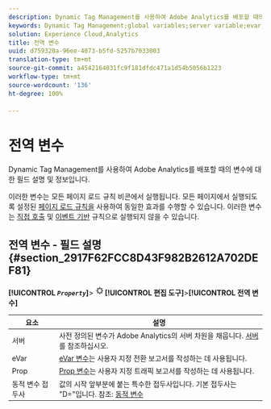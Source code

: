 ```yaml
---
description: Dynamic Tag Management를 사용하여 Adobe Analytics를 배포할 때의 변수에 대한 필드 설명 및 정보입니다.
keywords: Dynamic Tag Management;global variables;server variable;evar;props;dynamic variable prefix;dynamic variable
solution: Experience Cloud,Analytics
title: 전역 변수
uuid: d759320a-96ee-4073-b5fd-5257b7033003
translation-type: tm+mt
source-git-commit: a4542164031fc9f181dfdc471a1d54b5056b1223
workflow-type: tm+mt
source-wordcount: '136'
ht-degree: 100%

---
```



# 전역 변수

Dynamic Tag Management를 사용하여 Adobe Analytics를 배포할 때의 변수에 대한 필드 설명 및 정보입니다.

이러한 변수는 모든 페이지 로드 규칙 비콘에서 실행됩니다. 모든 페이지에서 실행되도록 설정된 [페이지 로드 규칙을](/help/implement/other/dtm/c-rules/t-rules-page-conditions.md) 사용하여 동일한 효과를 수행할 수 있습니다. 이러한 변수는 [직접 호출](/help/implement/other/dtm/c-rules/t-rules-direct-conditions.md) 및 [이벤트 기반](/help/implement/other/dtm/c-rules/t-rules-event-conditions.md) 규칙으로 실행되지 않을 수 있습니다.

## 전역 변수 - 필드 설명 {#section_2917F62FCC8D43F982B2612A702DEF81}

**[!UICONTROL *`Property`*]**> ![](assets/settings_gear.png)**[!UICONTROL &#x200B;편집 도구&#x200B;]**>**[!UICONTROL &#x200B;전역 변수&#x200B;]**

| 요소 | 설명 |
|--- |--- |
| 서버 | 사전 정의된 변수가 Adobe Analytics의 서버 차원을 채웁니다. [서버](../../../vars/page-vars/server.md)를 참조하십시오. |
| eVar | [eVar 변수](../../../vars/page-vars/evar.md)는 사용자 지정 전환 보고서를 작성하는 데 사용됩니다. |
| Prop | [Prop 변수](../../../vars/page-vars/prop.md)는 사용자 지정 트래픽 보고서를 작성하는 데 사용됩니다. |
| 동적 변수 접두사 | 값의 시작 앞부분에 붙는 특수한 접두사입니다. 기본 접두사는 &quot;D=&quot;입니다. 참조: [동적 변수](../../../vars/page-vars/dynamic-variables.md) |
